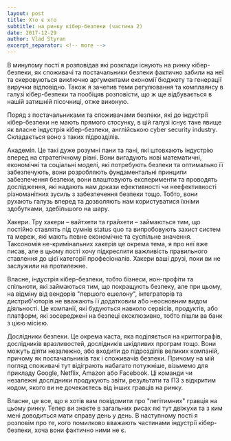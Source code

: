 ```yaml
---
layout: post
title: Хто є хто
subtitle: на ринку кібер-безпеки (частина 2)
date: 2017-12-29
author: Vlad Styran
excerpt_separator: <!-- more -->
---
```


В минулому пості я розповідав які розклади існують на ринку кібер-безпеки, як споживачі та постачальники безпеки фактично забили на неї та скеровуються виключно аргументами економії бюджету та генерації виручки відповідно. Також я зачепив теми регулювання та комплаянсу в галузі кібер-безпеки та пообіцяв розповісти, що ж ще відбувається в нашій затишній пісочниці, отже виконую.
<!-- more -->

Поряд з постачальниками та споживачами безпеки, які до індустрії кібер-безпеки не мають прямого стосунку, в цій галузі існує таке явище як власне індустрія кібер-безпеки, англійською cyber security industry. Складається воно з таких підрозділів.

Академія. Це такі дуже розумні пани та пані, які штовхають індустрію вперед на стратегічному рівні. Вони вигадують нові математичні, економічні та соціальні моделі, які потребують безпеки та оптимально її забезпечують, вони розробляють фундаментальні принципи забезпечення безпеки, вони влаштовують експерименти та проводять дослідження, які надають нам докази ефективності чи неефективності різноманітних зусиль з забезпечення безпеки тощо. Тобто, вони рухають галузь вперед та дозволяють нам користуватися їхніми здобутками, здебільшого на шару.

Хакери. Тру хакери – вайтхети та грайхети – займаються тим, що постійно ставлять під сумнів status quo та випробовують захист систем та мереж, які мають певне економічне та суспільне значення. Таксономія не-кримінальних хакерів це окрема тема, я про неї вже писав, але в цьому пості хочу підкреслити важливість правильного ставлення до цієї категорії професіоналів. Хакери ваші друзі, поки ви не заслужили на протилежне.

Власне, індустрія кібер-безпеки, тобто бізнеси, нон-профіти та спільноти, які займаються тим, що покращують безпеку, але при цьому, на відміну від вендорів "першого ешелону", інтеграторів та дистриб'юторів не вважають її додатковим або неосновним видом діяльності. Це компанії, які будуються навколо сервісів, продуктів, або платформ, які зосереджені на безпеці ексклюзивно, тобто пішли ва банк з цією місією.

Дослідники безпеки. Це окрема каста, яка поділяється на криптографів, дослідників вразливостей, дослідників шкідливих програм тощо. Вони можуть діяти незалежно, або входити до підрозділів великих компаній, причому як постачальників так і споживачів безпеки. Причому на мій погляд споживачі тут відіграють набагато потужніше, візьмемо для прикладу Google, Netflix, Amazon або Facebook. Ці команди чи незалежні дослідники продукують звіти, результати та ПЗ з відкритим кодом, якого ви не дочекаєтесь від інших гравців на ринку.

Власне, це все, що я хотів вам повідомити про "легітимних" гравців на цьому ринку. Тепер ви знаєте в загальних рисах які тут двіжухи та з ким мені доводиться мати справу день у день. В наступному пості я розповім про те, кого помилково вважають частинами індустрії кібер-безпеки, хоча вони фактично ними не є.